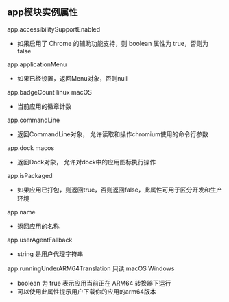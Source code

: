 ## app模块实例属性

app.accessibilitySupportEnabled
* 如果启用了 Chrome 的辅助功能支持，则 boolean 属性为 true，否则为 false

app.applicationMenu
* 如果已经设置，返回Menu对象，否则null

app.badgeCount linux macOS
* 当前应用的徽章计数

app.commandLine
* 返回CommandLine对象， 允许读取和操作chromium使用的命令行参数

app.dock macos
* 返回Dock对象， 允许对dock中的应用图标执行操作

app.isPackaged
* 如果应用已打包，则返回true，否则返回false，此属性可用于区分开发和生产环境

app.name
* 返回应用的名称

app.userAgentFallback
* string 是用户代理字符串

app.runningUnderARM64Translation 只读 macOS Windows
* boolean 为 true 表示应用当前正在 ARM64 转换器下运行
* 可以使用此属性提示用户下载你的应用的arm64版本